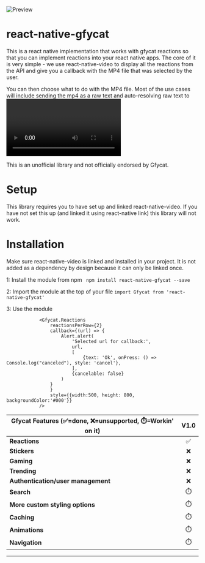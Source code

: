 ![Preview](https://thumbs.gfycat.com/SomberIllFoxhound-size_restricted.gif)

# react-native-gfycat
This is a react native implementation that works with gfycat reactions so that you can implement reactions into your react native apps. The core of it is very simple - we use react-native-video to display all the reactions from the API and give you a callback with the MP4 file that was selected by the user.

You can then choose what to do with the MP4 file. Most of the use cases will include sending the mp4 as a raw text and auto-resolving raw text to <Video> elements on the receiving side.

This is an unofficial library and not officially endorsed by Gfycat.

# Setup

This library requires you to have set up and linked react-native-video. If you have not set this up (and linked it using react-native link) this library will not work.

# Installation

Make sure react-native-video is linked and installed in your project. It is not added as a dependency by design because it can only be linked once.

1: Install the module from npm
``` npm install react-native-gfycat --save```

2: Import the module at the top of your file
```import Gfycat from 'react-native-gfycat'```

3: Use the module
```
            <Gfycat.Reactions
                reactionsPerRow={2}
                callback={(url) => {
                    Alert.alert(
                        'Selected url for callback:',
                        url,
                        [
                            {text: 'Ok', onPress: () => Console.log("canceled"), style: 'cancel'},
                        ],
                        {cancelable: false}
                    )
                }
                }
                style={{width:500, height: 800, backgroundColor:'#000'}}
            />
```


| Gfycat Features (✅=done,  ❌=unsupported, ⏱️=Workin' on it)                                                                                                                  | V1.0 |
| --------------------------------------------------------------------------------------------------------------------------------- | :----: |
| **Reactions**                                                                                                                     |   ✅   |
| **Stickers**                                                                                                                      |   ❌   |
| **Gaming**                                                                                                                        |   ❌   |
| **Trending**                                                                                                                      |   ❌   |
| **Authentication/user management**                                                                                                |   ❌   |
| **Search**                                                                                                                        |   ⏱️   |
| **More custom styling options**                                                                                                   |   ⏱️   |
| **Caching**                                                                                                                       |   ⏱️   |
| **Animations**                                                                                                                    |   ⏱️   |
| **Navigation**                                                                                                                    |   ⏱️   |
---





